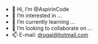 - 👋 Hi, I’m @AspirinCode
- 👀 I’m interested in ...
- 🌱 I’m currently learning ...
- 💞️ I’m looking to collaborate on ...
- 📫 E-mail: drugai@hotmail.com

<!---
AspirinCode/AspirinCode is a ✨ special ✨ repository because its `README.md` (this file) appears on your GitHub profile.
You can click the Preview link to take a look at your changes.
--->
